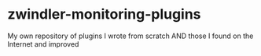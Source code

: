 zwindler-monitoring-plugins
==============

My own repository of plugins I wrote from scratch AND those I found on the Internet and improved
